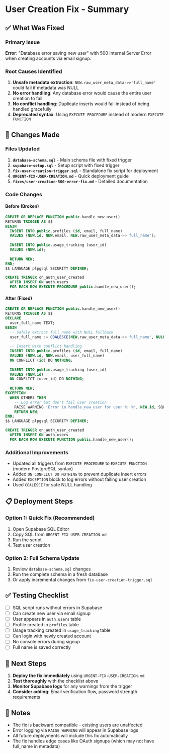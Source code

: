 # User Creation Fix - Summary

## ✅ What Was Fixed

### Primary Issue
**Error**: "Database error saving new user" with 500 Internal Server Error when creating accounts via email signup.

### Root Causes Identified
1. **Unsafe metadata extraction**: `NEW.raw_user_meta_data->>'full_name'` could fail if metadata was NULL
2. **No error handling**: Any database error would cause the entire user creation to fail
3. **No conflict handling**: Duplicate inserts would fail instead of being handled gracefully
4. **Deprecated syntax**: Using `EXECUTE PROCEDURE` instead of modern `EXECUTE FUNCTION`

## 🔧 Changes Made

### Files Updated
1. **`database-schema.sql`** - Main schema file with fixed trigger
2. **`supabase-setup.sql`** - Setup script with fixed trigger
3. **`fix-user-creation-trigger.sql`** - Standalone fix script for deployment
4. **`URGENT-FIX-USER-CREATION.md`** - Quick deployment guide
5. **`fixes/user-creation-500-error-fix.md`** - Detailed documentation

### Code Changes

#### Before (Broken)
```sql
CREATE OR REPLACE FUNCTION public.handle_new_user()
RETURNS TRIGGER AS $$
BEGIN
  INSERT INTO public.profiles (id, email, full_name)
  VALUES (NEW.id, NEW.email, NEW.raw_user_meta_data->>'full_name');
  
  INSERT INTO public.usage_tracking (user_id)
  VALUES (NEW.id);
  
  RETURN NEW;
END;
$$ LANGUAGE plpgsql SECURITY DEFINER;

CREATE TRIGGER on_auth_user_created
  AFTER INSERT ON auth.users
  FOR EACH ROW EXECUTE PROCEDURE public.handle_new_user();
```

#### After (Fixed)
```sql
CREATE OR REPLACE FUNCTION public.handle_new_user()
RETURNS TRIGGER AS $$
DECLARE
  user_full_name TEXT;
BEGIN
  -- Safely extract full_name with NULL fallback
  user_full_name := COALESCE(NEW.raw_user_meta_data->>'full_name', NULL);
  
  -- Insert with conflict handling
  INSERT INTO public.profiles (id, email, full_name)
  VALUES (NEW.id, NEW.email, user_full_name)
  ON CONFLICT (id) DO NOTHING;
  
  INSERT INTO public.usage_tracking (user_id)
  VALUES (NEW.id)
  ON CONFLICT (user_id) DO NOTHING;
  
  RETURN NEW;
EXCEPTION
  WHEN OTHERS THEN
    -- Log error but don't fail user creation
    RAISE WARNING 'Error in handle_new_user for user %: %', NEW.id, SQLERRM;
    RETURN NEW;
END;
$$ LANGUAGE plpgsql SECURITY DEFINER;

CREATE TRIGGER on_auth_user_created
  AFTER INSERT ON auth.users
  FOR EACH ROW EXECUTE FUNCTION public.handle_new_user();
```

### Additional Improvements
- Updated all triggers from `EXECUTE PROCEDURE` to `EXECUTE FUNCTION` (modern PostgreSQL syntax)
- Added `ON CONFLICT DO NOTHING` to prevent duplicate insert errors
- Added `EXCEPTION` block to log errors without failing user creation
- Used `COALESCE` for safe NULL handling

## 📋 Deployment Steps

### Option 1: Quick Fix (Recommended)
1. Open Supabase SQL Editor
2. Copy SQL from `URGENT-FIX-USER-CREATION.md`
3. Run the script
4. Test user creation

### Option 2: Full Schema Update
1. Review `database-schema.sql` changes
2. Run the complete schema in a fresh database
3. Or apply incremental changes from `fix-user-creation-trigger.sql`

## ✅ Testing Checklist
- [ ] SQL script runs without errors in Supabase
- [ ] Can create new user via email signup
- [ ] User appears in `auth.users` table
- [ ] Profile created in `profiles` table
- [ ] Usage tracking created in `usage_tracking` table
- [ ] Can login with newly created account
- [ ] No console errors during signup
- [ ] Full name is saved correctly

## 🎯 Next Steps
1. **Deploy the fix immediately** using `URGENT-FIX-USER-CREATION.md`
2. **Test thoroughly** with the checklist above
3. **Monitor Supabase logs** for any warnings from the trigger
4. **Consider adding**: Email verification flow, password strength requirements

## 📝 Notes
- The fix is backward compatible - existing users are unaffected
- Error logging via `RAISE WARNING` will appear in Supabase logs
- All future deployments will include this fix automatically
- The fix handles edge cases like OAuth signups (which may not have full_name in metadata)
